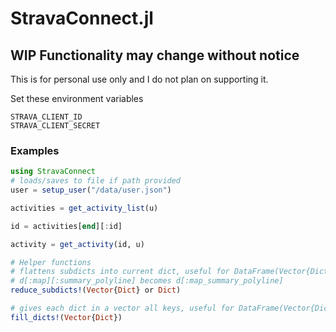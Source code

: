 # StravaConnect.jl  
## WIP Functionality may change without notice

This is for personal use only and I do not plan on supporting it.

Set these environment variables
```
STRAVA_CLIENT_ID
STRAVA_CLIENT_SECRET
```

### Examples
```julia
using StravaConnect
# loads/saves to file if path provided
user = setup_user("/data/user.json") 

activities = get_activity_list(u)

id = activities[end][:id]

activity = get_activity(id, u)

# Helper functions
# flattens subdicts into current dict, useful for DataFrame(Vector{Dict})
# d[:map][:summary_polyline] becomes d[:map_summary_polyline]
reduce_subdicts!(Vector{Dict} or Dict)

# gives each dict in a vector all keys, useful for DataFrame(Vector{Dict})
fill_dicts!(Vector{Dict})
```
